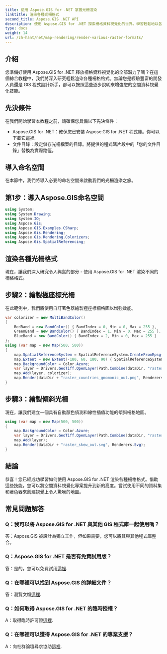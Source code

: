 ```yaml
---
title: 使用 Aspose.GIS for .NET 掌握光柵渲染
linktitle: 渲染各種光柵格式
second_title: Aspose.GIS .NET API
description: 使用 Aspose.GIS for .NET 探索柵格資料視覺化的世界。學習輕鬆地以各種格式渲染令人驚嘆的地圖。現在下載！
type: docs
weight: 14
url: /zh-hant/net/map-rendering/render-various-raster-formats/
---
```

## 介紹
您準備好使用 Aspose.GIS for .NET 釋放柵格資料視覺化的全部潛力了嗎？在這個綜合教程中，我們將深入研究輕鬆渲染各種柵格格式。無論您是經驗豐富的開發人員還是 GIS 程式設計新手，都可以按照這些逐步說明來增強您的空間資料視覺化技能。
## 先決條件
在我們開始學習本教程之前，請確保您具備以下先決條件：
- Aspose.GIS for .NET：確保您已安裝 Aspose.GIS for .NET 程式庫。你可以下載它[這裡](https://releases.aspose.com/gis/net/).
- 文件目錄：設定儲存光柵檔案的目錄。將提供的程式碼片段中的「您的文件目錄」替換為實際路徑。
## 導入命名空間
在本節中，我們將導入必要的命名空間來啟動我們的光柵渲染之旅。
## 第1步：導入Aspose.GIS命名空間
```csharp
using System;
using System.Drawing;
using System.IO;
using Aspose.Gis;
using Aspose.GIS.Examples.CSharp;
using Aspose.Gis.Rendering;
using Aspose.Gis.Rendering.Colorizers;
using Aspose.Gis.SpatialReferencing;
```
## 渲染各種光柵格式
現在，讓我們深入研究令人興奮的部分 - 使用 Aspose.GIS for .NET 渲染不同的柵格格式。
## 步驟2：繪製極座標光柵
在此範例中，我們將使用自訂著色器繪製極座標柵格圖以增強效能。
```csharp
var colorizer = new MultiBandColor()
{
    RedBand = new BandColor() { BandIndex = 0, Min = 0, Max = 255 },
    GreenBand = new BandColor() { BandIndex = 1, Min = 0, Max = 255 },
    BlueBand = new BandColor() { BandIndex = 2, Min = 0, Max = 255 }
};
using (var map = new Map(500, 500))
{
    map.SpatialReferenceSystem = SpatialReferenceSystem.CreateFromEpsg(102034);
    map.Extent = new Extent(-180, 60, 180, 90) { SpatialReferenceSystem = SpatialReferenceSystem.Wgs84 };
    map.BackgroundColor = Color.Azure;
    var layer = Drivers.GeoTiff.OpenLayer(Path.Combine(dataDir, "raster_countries.tif"));
    map.Add(layer, colorizer);
    map.Render(dataDir + "raster_countries_gnomonic_out.png", Renderers.Png);
}
```
## 步驟3：繪製傾斜光柵
現在，讓我們建立一個具有自動顏色偵測和線性插值功能的傾斜柵格地圖。
```csharp
using (var map = new Map(500, 500))
{
    map.BackgroundColor = Color.Azure;
    var layer = Drivers.GeoTiff.OpenLayer(Path.Combine(dataDir, "raster_skew.tif"));
    map.Add(layer);
    map.Render(dataDir + "raster_skew_out.svg", Renderers.Svg);
}
```
## 結論
恭喜！您已經成功學習如何使用 Aspose.GIS for .NET 渲染各種柵格格式。借助這些技能，您可以將空間資料視覺化專案提升到新的高度。嘗試使用不同的資料集和著色器來創建視覺上令人驚嘆的地圖。
## 常見問題解答
### Q：我可以將 Aspose.GIS for .NET 與其他 GIS 程式庫一起使用嗎？
答：Aspose.GIS 被設計為獨立工作，但如果需要，您可以將其與其他程式庫整合。
### Q：Aspose.GIS for .NET 是否有免費試用版？
答：是的，您可以免費試用[這裡](https://releases.aspose.com/).
### Q：在哪裡可以找到 Aspose.GIS 的詳細文件？
答：瀏覽文檔[這裡](https://reference.aspose.com/gis/net/).
### Q：如何取得 Aspose.GIS for .NET 的臨時授權？
 A：取得臨時許可證[這裡](https://purchase.aspose.com/temporary-license/).
### Q：在哪裡可以獲得 Aspose.GIS for .NET 的專業支援？
 A：向社群論壇尋求協助[這裡](https://forum.aspose.com/c/gis/33).
